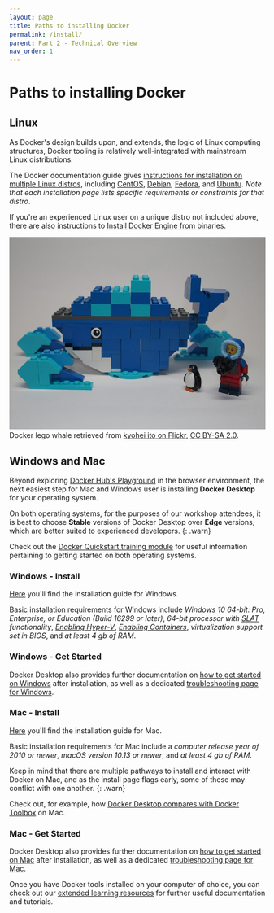 ```yaml
---
layout: page
title: Paths to installing Docker
permalink: /install/
parent: Part 2 - Technical Overview
nav_order: 1
---
```


# Paths to installing Docker

## Linux 

As Docker's design builds upon, and extends, the logic of Linux computing structures, Docker tooling is relatively well-integrated with mainstream Linux distributions.

The Docker documentation guide gives [instructions for installation on multiple Linux distros](https://docs.docker.com/engine/install/#server), including [CentOS](https://docs.docker.com/engine/install/centos/), [Debian](https://docs.docker.com/engine/install/debian/), [Fedora](https://docs.docker.com/engine/install/fedora/), and [Ubuntu](https://docs.docker.com/engine/install/ubuntu/). *Note that each installation page lists specific requirements or constraints for that distro*.

If you're an experienced Linux user on a unique distro not included above, there are also instructions to [Install Docker Engine from binaries](https://docs.docker.com/engine/install/binaries/).

![Docker whale made with lego](figures/docker_lego.jpg)
Docker lego whale retrieved from [kyohei ito on Flickr](https://www.flickr.com/photos/134416355@N07/31518965950), [CC BY-SA 2.0](https://creativecommons.org/licenses/by-sa/2.0/).

## Windows and Mac

Beyond exploring [Docker Hub's Playground](https://labs.play-with-docker.com/) in the browser environment, the next easiest step for Mac and Windows user is installing **Docker Desktop** for your operating system. 

On both operating systems, for the purposes of our workshop attendees, it is best to choose **Stable** versions of Docker Desktop over **Edge** versions, which are better suited to experienced developers.
{: .warn}

Check out the [Docker Quickstart training module](https://docs.docker.com/get-started/) for useful information pertaining to getting started on both operating systems.

### Windows - Install

[Here](https://docs.docker.com/docker-for-windows/install/) you'll find the installation guide for Windows. 

Basic installation requirements for Windows include *Windows 10 64-bit: Pro, Enterprise, or Education (Build 16299 or later)*, *64-bit processor with [SLAT](https://en.wikipedia.org/wiki/Second_Level_Address_Translation) functionality*, *[Enabling Hyper-V](https://docs.microsoft.com/en-us/virtualization/hyper-v-on-windows/quick-start/enable-hyper-v)*, *[Enabling Containers](https://docs.microsoft.com/en-us/virtualization/windowscontainers/quick-start/set-up-environment?tabs=Windows-10-Client)*, *virtualization support set in BIOS*, and *at least 4 gb of RAM*.

### Windows - Get Started

Docker Desktop also provides further documentation on [how to get started on Windows](https://docs.docker.com/docker-for-windows/) after installation, as well as a dedicated [troubleshooting page for Windows](https://docs.docker.com/docker-for-windows/troubleshoot/).

### Mac - Install

[Here](https://docs.docker.com/docker-for-mac/install/) you'll find the installation guide for Mac. 

Basic installation requirements for Mac include a *computer release year of 2010 or newer*, *macOS version 10.13 or newer*, and *at least 4 gb of RAM*.

Keep in mind that there are multiple pathways to install and interact with Docker on Mac, and as the install page flags early, some of these may conflict with one another. 
{: .warn}

Check out, for example, how [Docker Desktop compares with Docker Toolbox](https://docs.docker.com/docker-for-mac/docker-toolbox/) on Mac.

### Mac - Get Started

Docker Desktop also provides further documentation on [how to get started on Mac](https://docs.docker.com/docker-for-mac/) after installation, as well as a dedicated [troubleshooting page for Mac](https://docs.docker.com/docker-for-mac/troubleshoot/).

Once you have Docker tools installed on your computer of choice, you can check out our [extended learning resources](resources.md) for further useful documentation and tutorials.